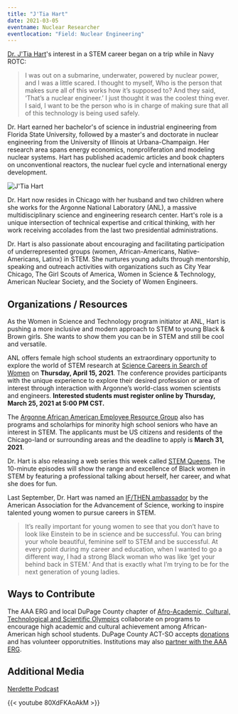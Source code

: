 ```yaml
---
title: "J'Tia Hart"
date: 2021-03-05
eventname: Nuclear Researcher
eventlocation: "Field: Nuclear Engineering"
---
```

[Dr. J'Tia Hart](https://www.jtiaphd.com/)'s interest in a STEM career began on a trip while in Navy ROTC:

>I was out on a submarine, underwater, powered by nuclear power, and I was a little scared. I thought to myself, Who is the person that makes sure all of this works how it’s supposed to? And they said, ‘That’s a nuclear engineer.’ I just thought it was the coolest thing ever. I said, I want to be the person who is in charge of making sure that all of this technology is being used safely.

Dr. Hart earned her bachelor's of science in industrial engineering from Florida State University, followed by a master's and doctorate in nuclear engineering from the University of Illinois at Urbana-Champaign. Her research area spans energy economics, nonproliferation and modeling  nuclear systems. Hart has published academic articles and book chapters on unconventional reactors, the nuclear fuel cycle and international energy development. 

![J'Tia Hart](/images/hart.jpg)


Dr. Hart now resides in Chicago with her husband and two children where she works for the Argonne National Laboratory (ANL), a massive multidisciplinary science and engineering research center. Hart's role is a unique intersection of technical expertise and critical thinking, with her work receiving accolades from the last two presidential administrations.


Dr. Hart is also passionate about encouraging and facilitating participation of underrepresented groups (women, African-Americans, Native-Americans, Latinx) in STEM. She nurtures young adults through mentorship, speaking and outreach activities with organizations such as City Year Chicago, The Girl Scouts of America, Women in Science & Technology, American Nuclear Society, and the Society of Women Engineers.

## Organizations / Resources

As the Women in Science and Technology program initiator at ANL, Hart is pushing a more inclusive and modern approach to STEM to young Black & Brown girls. She wants to show them you can be in STEM and still be cool and versatile.

ANL offers female high school students an extraordinary opportunity to explore the world of STEM research at [Science Careers in Search of Women](https://www.anl.gov/hr/science-careers-in-search-of-women) on **Thursday, April 15, 2021**. The conference provides participants with the unique experience to explore their desired profession or area of interest through interaction with Argonne’s world-class women scientists and engineers. **Interested students must register online by Thursday, March 25, 2021 at 5:00 PM CST.**

The [Argonne African American Employee Resource Group](https://blogs.anl.gov/aaa-erg/scholarships/) also has programs and scholarhips for minority high school seniors who have an interest in STEM. The applicants must be US citizens and residents of the Chicago-land or surrounding areas and the deadline to apply is **March 31, 2021**.

Dr. Hart is also releasing a web series this week called [STEM Queens](https://www.facebook.com/RealSTEMQueens/). The 10-minute episodes will show the range and excellence of Black women in STEM by featuring a professional talking about herself, her career, and what she does for fun.

Last September, Dr. Hart was named an [IF/THEN ambassador](https://www.ifthenshecan.org/) by the American Association for the Advancement of Science, working to inspire talented young women to pursue careers in STEM.

>It’s really important for young women to see that you don’t have to look like Einstein to be in science and be successful. You can bring your whole beautiful, feminine self to STEM and be successful. At every point during my career and education, when I wanted to go a different way, I had a strong Black woman who was like ‘get your behind back in STEM.’ And that is exactly what I’m trying to be for the next generation of young ladies.

## Ways to Contribute

The AAA ERG and local DuPage County chapter of [Afro-Academic, Cultural, Technological and Scientific Olympics](https://dupageactso.wildapricot.org/About) collaborate on programs to encourage high academic and cultural achievement among African-American high school students. DuPage County ACT-SO accepts [donations](https://dupageactso.wildapricot.org/Donate) and has volunteer opporutnities. Institutions may also [partner with the AAA ERG](https://blogs.anl.gov/aaa-erg/act-so/partners/).

## Additional Media

[Nerdette Podcast](https://www.wbez.org/stories/nuclear-engineer-jtia-taylor-on-mixing-hard-science-and-pop-culture/61c41de3-9d32-4c2a-97f7-425f662ed707)

{{< youtube 80XdFKAoAkM >}}